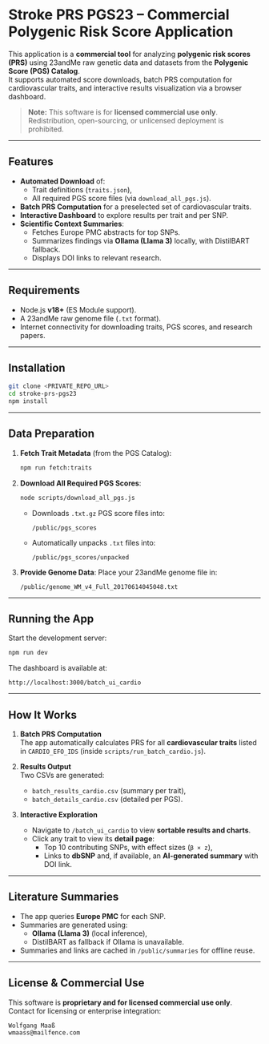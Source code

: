 # Stroke PRS PGS23 – Commercial Polygenic Risk Score Application

This application is a **commercial tool** for analyzing **polygenic risk scores (PRS)** using 23andMe raw genetic data and datasets from the **Polygenic Score (PGS) Catalog**.  
It supports automated score downloads, batch PRS computation for cardiovascular traits, and interactive results visualization via a browser dashboard.

> **Note:** This software is for **licensed commercial use only**.  
> Redistribution, open-sourcing, or unlicensed deployment is prohibited.

---

## Features

- **Automated Download** of:
  - Trait definitions (`traits.json`),
  - All required PGS score files (via `download_all_pgs.js`).
- **Batch PRS Computation** for a preselected set of cardiovascular traits.
- **Interactive Dashboard** to explore results per trait and per SNP.
- **Scientific Context Summaries**:
  - Fetches Europe PMC abstracts for top SNPs.
  - Summarizes findings via **Ollama (Llama 3)** locally, with DistilBART fallback.
  - Displays DOI links to relevant research.

---

## Requirements

- Node.js **v18+** (ES Module support).  
- A 23andMe raw genome file (`.txt` format).  
- Internet connectivity for downloading traits, PGS scores, and research papers.

---

## Installation

```bash
git clone <PRIVATE_REPO_URL>
cd stroke-prs-pgs23
npm install
```

---

## Data Preparation

1. **Fetch Trait Metadata** (from the PGS Catalog):
   ```bash
   npm run fetch:traits
   ```

2. **Download All Required PGS Scores**:
   ```bash
   node scripts/download_all_pgs.js
   ```
   - Downloads `.txt.gz` PGS score files into:
     ```
     /public/pgs_scores
     ```
   - Automatically unpacks `.txt` files into:
     ```
     /public/pgs_scores/unpacked
     ```

3. **Provide Genome Data**:
   Place your 23andMe genome file in:
   ```
   /public/genome_WM_v4_Full_20170614045048.txt
   ```

---

## Running the App

Start the development server:
```bash
npm run dev
```

The dashboard is available at:
```
http://localhost:3000/batch_ui_cardio
```

---

## How It Works

1. **Batch PRS Computation**  
   The app automatically calculates PRS for all **cardiovascular traits** listed in `CARDIO_EFO_IDS` (inside `scripts/run_batch_cardio.js`).

2. **Results Output**  
   Two CSVs are generated:
   - `batch_results_cardio.csv` (summary per trait),
   - `batch_details_cardio.csv` (detailed per PGS).

3. **Interactive Exploration**  
   - Navigate to `/batch_ui_cardio` to view **sortable results and charts**.
   - Click any trait to view its **detail page**:
     - Top 10 contributing SNPs, with effect sizes (`β × z`),
     - Links to **dbSNP** and, if available, an **AI-generated summary** with DOI link.

---

## Literature Summaries

- The app queries **Europe PMC** for each SNP.
- Summaries are generated using:
  - **Ollama (Llama 3)** (local inference),
  - DistilBART as fallback if Ollama is unavailable.
- Summaries and links are cached in `/public/summaries` for offline reuse.

---

## License & Commercial Use

This software is **proprietary and for licensed commercial use only**.  
Contact for licensing or enterprise integration:

```
Wolfgang Maaß
wmaass@mailfence.com
```

